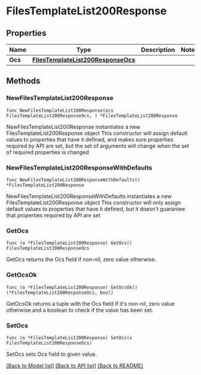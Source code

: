 # FilesTemplateList200Response

## Properties

Name | Type | Description | Notes
------------ | ------------- | ------------- | -------------
**Ocs** | [**FilesTemplateList200ResponseOcs**](FilesTemplateList200ResponseOcs.md) |  | 

## Methods

### NewFilesTemplateList200Response

`func NewFilesTemplateList200Response(ocs FilesTemplateList200ResponseOcs, ) *FilesTemplateList200Response`

NewFilesTemplateList200Response instantiates a new FilesTemplateList200Response object
This constructor will assign default values to properties that have it defined,
and makes sure properties required by API are set, but the set of arguments
will change when the set of required properties is changed

### NewFilesTemplateList200ResponseWithDefaults

`func NewFilesTemplateList200ResponseWithDefaults() *FilesTemplateList200Response`

NewFilesTemplateList200ResponseWithDefaults instantiates a new FilesTemplateList200Response object
This constructor will only assign default values to properties that have it defined,
but it doesn't guarantee that properties required by API are set

### GetOcs

`func (o *FilesTemplateList200Response) GetOcs() FilesTemplateList200ResponseOcs`

GetOcs returns the Ocs field if non-nil, zero value otherwise.

### GetOcsOk

`func (o *FilesTemplateList200Response) GetOcsOk() (*FilesTemplateList200ResponseOcs, bool)`

GetOcsOk returns a tuple with the Ocs field if it's non-nil, zero value otherwise
and a boolean to check if the value has been set.

### SetOcs

`func (o *FilesTemplateList200Response) SetOcs(v FilesTemplateList200ResponseOcs)`

SetOcs sets Ocs field to given value.



[[Back to Model list]](../README.md#documentation-for-models) [[Back to API list]](../README.md#documentation-for-api-endpoints) [[Back to README]](../README.md)


